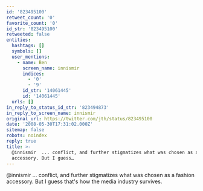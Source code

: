 ```yaml
---
id: '823495100'
retweet_count: '0'
favorite_count: '0'
id_str: '823495100'
retweeted: false
entities:
  hashtags: []
  symbols: []
  user_mentions:
    - name: Ben
      screen_name: innismir
      indices:
        - '0'
        - '9'
      id_str: '14061445'
      id: '14061445'
  urls: []
in_reply_to_status_id_str: '823494873'
in_reply_to_screen_name: innismir
original_url: https://twitter.com/jth/status/823495100
date: '2008-05-30T17:31:02.000Z'
sitemap: false
robots: noindex
reply: true
title: >-
  @innismir  ... conflict, and further stigmatizes what was chosen as a fashion
  accessory. But I guess…
---
```


@innismir  ... conflict, and further stigmatizes what was chosen as a fashion accessory. But I guess that's how the media industry survives.